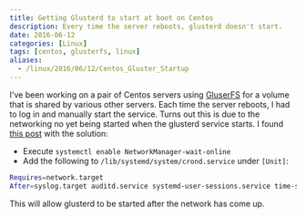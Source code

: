 ```yaml
---
title: Getting Glusterd to start at boot on Centos
description: Every time the server reboots, glusterd doesn't start.
date: 2016-06-12
categories: [Linux]
tags: [centos, glusterfs, linux]
aliases:
  - /linux/2016/06/12/Centos_Gluster_Startup
---
```


I've been working on a pair of Centos servers using [GluserFS](https://www.gluster.org/) for a volume that is shared by various other servers. Each time the server reboots, I had to log in and manually start the service. Turns out this is due to the networking no yet being started when the glusterd service starts. I found [this post](http://unix.stackexchange.com/questions/165270/centos-7-boots-too-fast-and-network-is-not-ready-when-executing-cron-scripts) with the solution:

* Execute `systemctl enable NetworkManager-wait-online`
* Add the following to `/lib/systemd/system/crond.service` under `[Unit]`:

```bash
Requires=network.target
After=syslog.target auditd.service systemd-user-sessions.service time-sync.target network.target mysqld.service
```

This will allow glusterd to be started after the network has come up.
